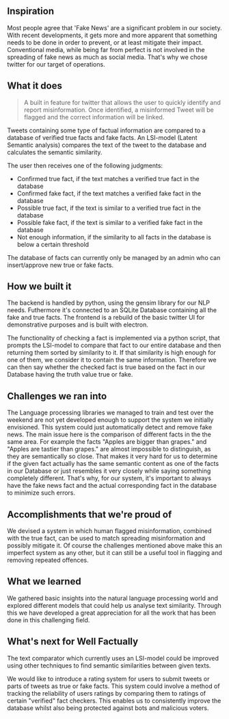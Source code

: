 ## Inspiration
Most people agree that 'Fake News' are a significant problem in our society. With recent developments, it gets more and more apparent that something needs to be done in order to prevent, or at least mitigate their impact.
Conventional media, while being far from perfect is not involved in the spreading of fake news as much as social media. That's why we chose twitter for our target of operations.

## What it does
> A built in feature for twitter that allows the user to quickly identify and report misinformation. Once identified, a misinformed Tweet will be flagged and the correct information will be linked.

Tweets containing some type of factual information are compared to a database of verified true facts and fake facts.
An LSI-model (Latent Semantic analysis) compares the text of the tweet to the database and calculates the semantic similarity.

The user then receives one of the following judgments:
- Confirmed true fact, if the text matches a verified true fact in the database
- Confirmed fake fact, if the text matches a verified fake fact in the database
- Possible true fact, if the text is similar to a verified true fact in the database
- Possible fake fact, if the text is similar to a verified fake fact in the database
- Not enough information, if the similarity to all facts in the database is below a certain threshold

The database of facts can currently only be managed by an admin who can insert/approve new true or fake facts.

## How we built it
The backend is handled by python, using the gensim library for our NLP needs. Futhermore it's connected to an SQLite Database containing all the fake and true facts.
The frontend is a rebuild of the basic twitter UI for demonstrative purposes and is built with electron.

The functionality of checking a fact is implemented via a python script, that prompts the LSI-model to compare that fact to our entire database and then returning them sorted by similarity to it. If that similarity is high enough for one of them, we consider it to contain the same information.
Therefore we can then say whether the checked fact is true based on the fact in our Database having the truth value true or fake.


## Challenges we ran into
The Language processing libraries we managed to train and test over the weekend are not yet developed enough to support the system we initially envisioned. This system could just automatically detect and remove fake news. The main issue here is the comparison of different facts in the the same area. For example the facts "Apples are bigger than grapes." and "Apples are tastier than grapes." are almost impossible to distinguish, as they are semantically so close. That makes it very hard for us to determine if the given fact actually has the same semantic content as one of the facts in our Database or just resembles it very closely while saying something completely different. That's why, for our system, it's important to always have the fake news fact and the actual corresponding fact in the database to minimize such errors.


## Accomplishments that we're proud of
We devised a system in which human flagged misinformation, combined with the true fact, can be used to match spreading misinformation and possibly mitigate it. Of course the challenges mentioned above make this an imperfect system as any other, but it can still be a useful tool in flagging and removing repeated offences.


## What we learned
We gathered basic insights into the natural language processing world and explored different models that could help us analyse text similarity.
Through this we have developed a great appreciation for all the work that has been done in this challenging field.


## What's next for Well Factually
The text comparator which currently uses an LSI-model could be improved using other techniques to find semantic similarities between given texts.

We would like to introduce a rating system for users to submit tweets or parts of tweets as true or fake facts. This system could involve a method of tracking the reliability of users ratings by comparing them to ratings of certain "verified" fact checkers. This enables us to consistently improve the database whilst also being protected against bots and malicious voters.


